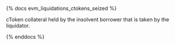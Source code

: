 {% docs evm_liquidations_ctokens_seized %}

cToken collateral held by the insolvent borrower that is taken by the liquidator.

{% enddocs %}
